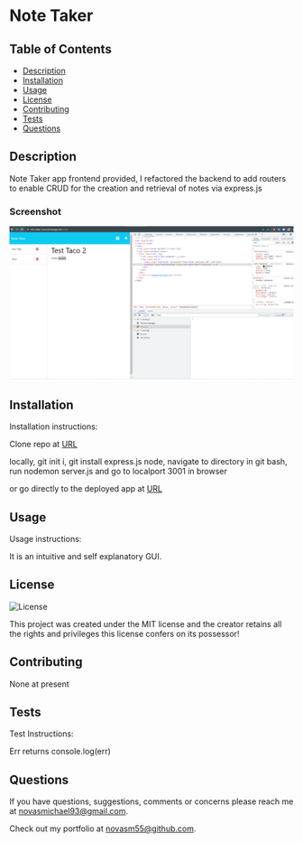 # Note Taker

## Table of Contents

* [Description](#description)
* [Installation](#installation)
* [Usage](#usage)
* [License](#license)
* [Contributing](#contributing)
* [Tests](#tests)
* [Questions](#questions)

## Description 

Note Taker app frontend provided, I refactored the backend to add routers to enable CRUD for the creation and retrieval of notes via express.js

### Screenshot

![URL](https://github.com/novasm55/Note-Taker/blob/fb52095103e9367c7df524b24fbaad4a17f46138/Screenshot%202023-04-11%20152209.png)
## Installation

Installation instructions:

Clone repo at
[URL](https://github.com/novasm55/Note-Taker)


locally, git init i, git install express.js node, navigate to directory in git bash, run nodemon server.js and go to localport 3001 in browser

or go directly to the deployed app at 
[URL](https://note-taker-novas.herokuapp.com/)

## Usage

Usage instructions:

It is an intuitive and self explanatory GUI.

## License


  
  ![License](https://img.shields.io/badge/license-MIT-red.svg)

  This project was created under the MIT license and the creator retains all the rights and privileges this license confers on its possessor!

## Contributing

None at present

## Tests

Test Instructions:

Err returns console.log(err)

## Questions

If you have questions, suggestions, comments or concerns please reach me at novasmichael93@gmail.com. 

Check out my portfolio at novasm55@github.com.
